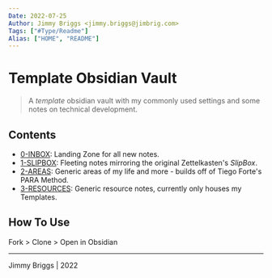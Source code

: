 ```yaml
---
Date: 2022-07-25
Author: Jimmy Briggs <jimmy.briggs@jimbrig.com>
Tags: ["#Type/Readme"]
Alias: ["HOME", "README"]
---
```


# Template Obsidian Vault

> A *template* obsidian vault with my commonly used settings and some notes on technical development.

## Contents

- [0-INBOX](0-INBOX/_README): Landing Zone for all new notes.
- [1-SLIPBOX](1-SLIPBOX_README): Fleeting notes mirroring the original Zettelkasten's *SlipBox*.
- [2-AREAS](2-AREAS/_README_): Generic areas of my life and more - builds off of Tiego Forte's PARA Method.
- [3-RESOURCES](3-RESOURCES): Generic resource notes, currently only houses my Templates.

## How To Use

Fork > Clone > Open in Obsidian

***

Jimmy Briggs | 2022
